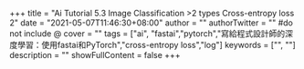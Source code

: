+++
title = "Ai Tutorial 5.3 Image Classification >2 types Cross-entropy loss 2"
date = "2021-05-07T11:46:30+08:00"
author = ""
authorTwitter = "" #do not include @
cover = ""
tags = ["ai", "fastai","pytorch","寫給程式設計師的深度學習：使用fastai和PyTorch","cross-entropy loss","log"]
keywords = ["", ""]
description = ""
showFullContent = false
+++
